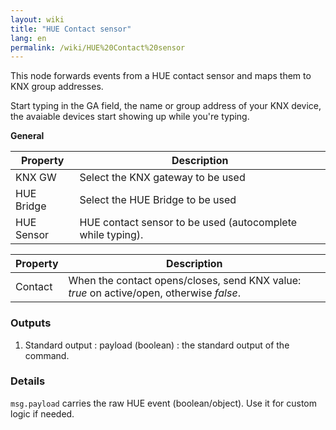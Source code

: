 ```yaml
---
layout: wiki
title: "HUE Contact sensor"
lang: en
permalink: /wiki/HUE%20Contact%20sensor
---
```

This node forwards events from a HUE contact sensor and maps them to KNX group addresses.

Start typing in the GA field, the name or group address of your KNX device, the avaiable devices start showing up while you're typing.

**General**

|Property|Description|
|--|--|
| KNX GW | Select the KNX gateway to be used |
| HUE Bridge | Select the HUE Bridge to be used |
| HUE Sensor | HUE contact sensor to be used (autocomplete while typing).|

| Property | Description |
|--|--|
| Contact | When the contact opens/closes, send KNX value: _true_ on active/open, otherwise _false_. |

### Outputs

1. Standard output
   : payload (boolean) : the standard output of the command.

### Details

`msg.payload` carries the raw HUE event (boolean/object). Use it for custom logic if needed.
